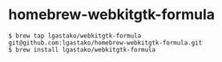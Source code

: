 # homebrew-webkitgtk-formula

    $ brew tap lgastako/webkitgtk-formula git@github.com:lgastako/homebrew-webkitgtk-formula.git
    $ brew install lgastako/webkitgtk-formula
